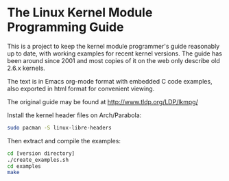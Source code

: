 # The Linux Kernel Module Programming Guide

This is a project to keep the kernel module programmer's guide reasonably up to date, with working examples for recent kernel versions. The guide has been around since 2001 and most copies of it on the web only describe old 2.6.x kernels.

The text is in Emacs org-mode format with embedded C code examples, also exported in html format for convenient viewing.

The original guide may be found at http://www.tldp.org/LDP/lkmpg/

Install the kernel header files on Arch/Parabola:

``` bash
sudo pacman -S linux-libre-headers
```

Then extract and compile the examples:

``` bash
cd [version directory]
./create_examples.sh
cd examples
make
```

